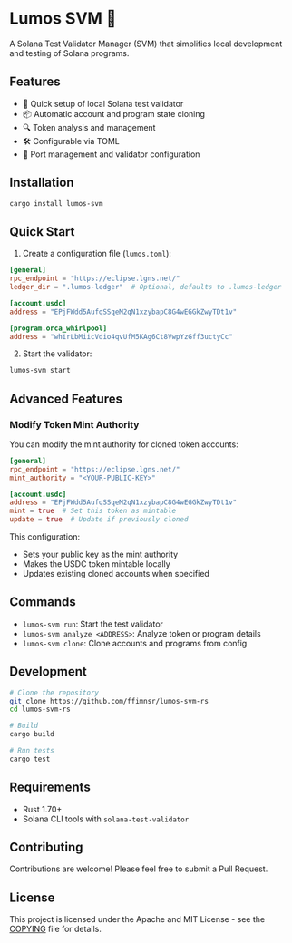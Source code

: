 # Lumos SVM 🚀

A Solana Test Validator Manager (SVM) that simplifies local development and testing of Solana programs.

## Features

- 🚀 Quick setup of local Solana test validator
- 📦 Automatic account and program state cloning
- 🔍 Token analysis and management
- 🛠 Configurable via TOML
- 🔄 Port management and validator configuration

## Installation

```bash
cargo install lumos-svm
```

## Quick Start

1. Create a configuration file (`lumos.toml`):

```toml
[general]
rpc_endpoint = "https://eclipse.lgns.net/"
ledger_dir = ".lumos-ledger"  # Optional, defaults to .lumos-ledger

[account.usdc]
address = "EPjFWdd5AufqSSqeM2qN1xzybapC8G4wEGGkZwyTDt1v"

[program.orca_whirlpool]
address = "whirLbMiicVdio4qvUfM5KAg6Ct8VwpYzGff3uctyCc"
```

2. Start the validator:

```bash
lumos-svm start
```

## Advanced Features

### Modify Token Mint Authority

You can modify the mint authority for cloned token accounts:

```toml
[general]
rpc_endpoint = "https://eclipse.lgns.net/"
mint_authority = "<YOUR-PUBLIC-KEY>"

[account.usdc]
address = "EPjFWdd5AufqSSqeM2qN1xzybapC8G4wEGGkZwyTDt1v"
mint = true  # Set this token as mintable
update = true  # Update if previously cloned
```

This configuration:

- Sets your public key as the mint authority
- Makes the USDC token mintable locally
- Updates existing cloned accounts when specified

## Commands

- `lumos-svm run`: Start the test validator
- `lumos-svm analyze <ADDRESS>`: Analyze token or program details
- `lumos-svm clone`: Clone accounts and programs from config

## Development

```bash
# Clone the repository
git clone https://github.com/ffimnsr/lumos-svm-rs
cd lumos-svm-rs

# Build
cargo build

# Run tests
cargo test
```

## Requirements

- Rust 1.70+
- Solana CLI tools with `solana-test-validator`

## Contributing

Contributions are welcome! Please feel free to submit a Pull Request.

## License

This project is licensed under the Apache and MIT License - see the [COPYING](COPYING) file for details.
